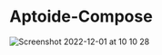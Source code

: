 # Aptoide-Compose

![Screenshot 2022-12-01 at 10 10 28](https://user-images.githubusercontent.com/49866308/205026011-1cb1be62-3e84-4aed-91c9-9d49169d228a.png)
